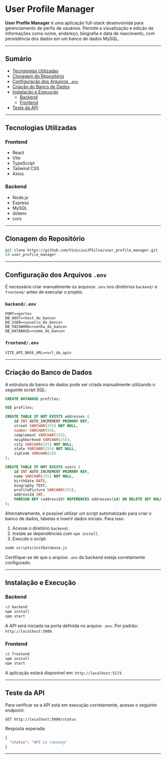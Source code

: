 
# User Profile Manager

**User Profile Manager** é uma aplicação full-stack desenvolvida para gerenciamento de perfis de usuários. Permite a visualização e edição de informações como nome, endereço, biografia e data de nascimento, com persistência dos dados em um banco de dados MySQL.

---

## Sumário

- [Tecnologias Utilizadas](#tecnologias-utilizadas)
- [Clonagem do Repositório](#clonagem-do-repositório)
- [Configuração dos Arquivos `.env`](#configuração-dos-arquivos-env)
- [Criação do Banco de Dados](#criação-do-banco-de-dados)
- [Instalação e Execução](#instalação-e-execução)
  - [Backend](#backend)
  - [Frontend](#frontend)
- [Teste da API](#teste-da-api)

---

## Tecnologias Utilizadas

### Frontend

- React
- Vite
- TypeScript
- Tailwind CSS
- Axios

### Backend

- Node.js
- Express
- MySQL
- dotenv
- cors

---

## Clonagem do Repositório

```bash
git clone https://github.com/ViniciusJPSilva/user_profile_manager.git
cd user_profile_manager
```

---

## Configuração dos Arquivos `.env`

É necessário criar manualmente os arquivos `.env` nos diretórios `backend/` e `frontend/` antes de executar o projeto.

### `backend/.env`

```env
PORT=<porta>
DB_HOST=<host_do_banco>
DB_USER=<usuario_do_banco>
DB_PASSWORD=<senha_do_banco>
DB_DATABASE=<nome_do_banco>
```

### `frontend/.env`

```env
VITE_API_BASE_URL=<url_da_api>
```

---

## Criação do Banco de Dados

A estrutura do banco de dados pode ser criada manualmente utilizando o seguinte script SQL:

```sql
CREATE DATABASE profiles;

USE profiles;

CREATE TABLE IF NOT EXISTS addresses (
    id INT AUTO_INCREMENT PRIMARY KEY,
    street VARCHAR(255) NOT NULL,
    number VARCHAR(50),
    complement VARCHAR(255),
    neighborhood VARCHAR(255),
    city VARCHAR(255) NOT NULL,
    state VARCHAR(255) NOT NULL,
    zipCode VARCHAR(20)
);

CREATE TABLE IF NOT EXISTS users (
    id INT AUTO_INCREMENT PRIMARY KEY,
    name VARCHAR(255) NOT NULL,
    birthDate DATE,
    biography TEXT,
    profilePicture VARCHAR(255),
    addressId INT,
    FOREIGN KEY (addressId) REFERENCES addresses(id) ON DELETE SET NULL
);
```

Alternativamente, é possível utilizar um script automatizado para criar o banco de dados, tabelas e inserir dados iniciais. Para isso:

1. Acesse o diretório `backend/`.
2. Instale as dependências com `npm install`.
3. Execute o script:

```bash
node scripts/initDatabase.js
```

Certifique-se de que o arquivo `.env` do backend esteja corretamente configurado.

---

## Instalação e Execução

### Backend

```bash
cd backend
npm install
npm start
```

A API será iniciada na porta definida no arquivo `.env`. Por padrão: `http://localhost:5000`.

### Frontend

```bash
cd frontend
npm install
npm start
```

A aplicação estará disponível em: `http://localhost:5173`.

---

## Teste da API

Para verificar se a API está em execução corretamente, acesse o seguinte endpoint:

```
GET http://localhost:5000/status
```

Resposta esperada:

```json
{
  "status": "API is running"
}
```

---
